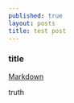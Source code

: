 ```yaml
---
published: true
layout: posts
title: test post
---
```

### title

 [Markdown](http://daringfireball.net/projects/markdown/)
 
 truth
